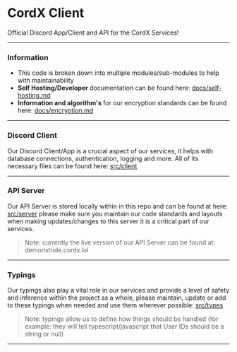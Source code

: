 # CordX Client

Official Discord App/Client and API for the CordX Services!

---

### Information

- This code is broken down into multiple modules/sub-modules to help with maintainability
- **Self Hosting/Developer** documentation can be found here: [docs/self-hosting.md](./docs/self-hosting.md)
- **Information and algorithm's** for our encryption standards can be found here: [docs/encryption.md](./docs/encryption.md)

---

### Discord Client
Our Discord Client/App is a crucial aspect of our services, it helps with database connections, authentication,
logging and more. All of its necessary files can be found here: [src/client](./src/client/)

---

### API Server
Our API Server is stored locally within in this repo and can be found at here: [src/server](./src/server/) please make sure you
maintain our code standards and layouts when making updates/changes to this server it is a critical part of our services.

> Note: currently the live version of our API Server can be found at: demonstride.cordx.lol

---

### Typings
Our typings also play a vital role in our services and provide a level of safety and inference within the project as a whole,
please maintain, update or add to these typings when needed and use them wherever possible: [src/types](./src/types/)

> Note: typings allow us to define how things should be handled (for example: they will tell typescript/javascript that User IDs should be a string or null)

---







